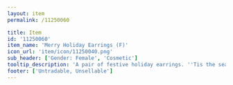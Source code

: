 ```yaml
---
layout: item
permalink: /11250060

title: Item
id: '11250060'
item_name: 'Merry Holiday Earrings (F)'
icon_url: 'item/icon/11250040.png'
sub_header: ['Gender: Female', 'Cosmetic']
tooltip_description: 'A pair of festive holiday earrings. ''Tis the season!'
footer: ['Untradable, Unsellable']
---
```

